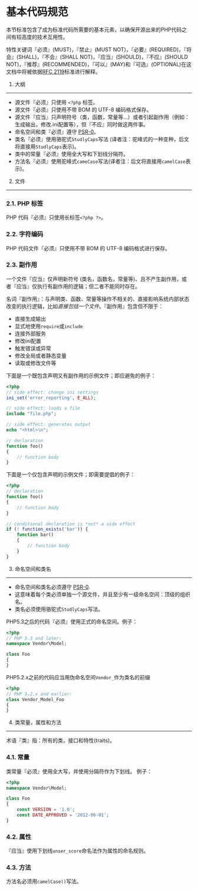基本代码规范
=====================

本节标准包含了成为标准代码所需要的基本元素，以确保开源出来的PHP代码之间有较高度的技术互用性。

特性关键词『必须』(MUST)，『禁止』(MUST NOT)，『必要』(REQUIRED)，『将会』(SHALL)，『不会』(SHALL NOT)，『应当』(SHOULD)，『不应』(SHOULD NOT)，『推荐』(RECOMMENDED)，『可以』(MAY)和『可选』(OPTIONAL)在这文档中将被依据[RFC 2119][]标准进行解释。

[RFC 2119]: http://www.ietf.org/rfc/rfc2119.txt
[PSR-0]: https://github.com/hfcorriez/fig-standards/blob/zh_CN/接受/PSR-0.md

1. 大纲
-----------

- 源文件『必须』只使用 `<?php` 标签。
- 源文件『必须』只使用不带 BOM 的 UTF-8 编码格式保存。
- 源文件『应当』只声明符号（类，函数，常量等...）或者引起副作用（例如：生成输出，修改.ini配置等），但『不应』同时做这两件事。
- 命名空间和类『必须』遵守 [PSR-0][]。
- 类名『必须』使用骆驼式`StudlyCaps`写法 (译者注：驼峰式的一种变种，后文将直接用`StudlyCaps`表示)。
- 类中的常量『必须』使用全大写和下划线分隔符。
- 方法名『必须』使用驼峰式`cameCase`写法(译者注：后文将直接用`camelCase`表示)。

2. 文件
--------

### 2.1. PHP 标签

PHP 代码『必须』只使用长标签`<?php ?>`。

### 2.2. 字符编码

PHP 代码文件『必须』只使用不带 BOM 的 UTF-8 编码格式进行保存。

### 2.3. 副作用

一个文件『应当』仅声明新符号 (类名，函数名，常量等)、且不产生副作用，或者『应当』仅执行有副作用的逻辑；但二者不能同时存在。

名词『副作用』：与声明类、函数、常量等操作不相关的、直接影响系统内部状态改变的执行逻辑，比如*直接包括一个文件*。『副作用』包含但不限于：

* 直接生成输出
* 显式地使用`require`或`include`
* 连接外部服务
* 修改ini配置
* 触发错误或异常
* 修改全局或者静态变量
* 读取或修改文件等

下面是一个既包含声明又有副作用的示例文件；即应避免的例子：

```php
<?php
// side effect: change ini settings
ini_set('error_reporting', E_ALL);

// side effect: loads a file
include "file.php";

// side effect: generates output
echo "<html>\n";

// declaration
function foo()
{
    // function body
}
```

下面是一个仅包含声明的示例文件；即需要提倡的例子：

```php
<?php
// declaration
function foo()
{
    // function body
}

// conditional declaration is *not* a side effect
if (! function_exists('bar')) {
    function bar()
    {
        // function body
    }
}
```

3. 命名空间和类名
----------------------------

* 命名空间和类名必须遵守 [PSR-0][].
* 这意味着每个类必须单独一个源文件，并且至少有一级命名空间：顶级的组织名。
* 类名必须使用骆驼式`StudlyCaps`写法。

PHP5.3之后的代码『必须』使用正式的命名空间。例子：

```php
<?php
// PHP 5.3 and later:
namespace Vendor\Model;

class Foo
{
}
```

PHP5.2.x之前的代码应当用伪命名空间`Vendor_`作为类名的前缀

```php
<?php
// PHP 5.2.x and earlier:
class Vendor_Model_Foo
{
}
```

4. 类常量，属性和方法
-------------------------------------------

术语『类』指：所有的类，接口和特性(traits)。

### 4.1. 常量

类常量『必须』使用全大写，并使用分隔符作为下划线。
例子：

```php
<?php
namespace Vendor\Model;

class Foo
{
    const VERSION = '1.0';
    const DATE_APPROVED = '2012-06-01';
}
```

### 4.2. 属性

『应当』使用下划线`unser_score`命名法作为属性的命名规则。

### 4.3. 方法

方法名必须用`camelCase()`写法。